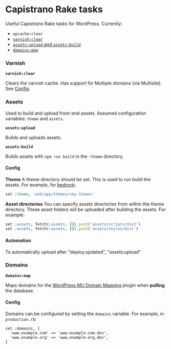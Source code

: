 # Capistrano Rake tasks
Useful Capistrano Rake tasks for WordPress. Currently:

- `opcache:clear`
- [`varnish:clear`](#varnish)
- [`assets:upload` and `assets:build`](#assets)
- [`domains:map`](#domains)

### Varnish
**`varnish:clear`**

Clears the varnish cache. Has support for Multiple domains (via Multisite). See [Config](#config).

### Assets
Used to build and upload front-end assets. Assumed configuration variables: `theme` and `assets`.

**`assets:upload`**

Builds and uploads assets.

**`assets:build`**

Builds assets with `npm run build` in the `:theme` directory.

#### Config

**Theme**
A theme directory should be set. This is used to run build the assets. For example, for [bedrock](https://github.com/trendwerk/bedrock):

```ruby
set :theme, 'web/app/themes/<my-theme>'
````

**Asset directories**
You can specify assets directories from within the theme directory. These asset folders will be uploaded after building the assets. For example:

```ruby
set :assets, fetch(:assets, []).push('assets/scripts/dist')
set :assets, fetch(:assets, []).push('assets/styles/dist')
```

#### Automation
To automatically upload
after "deploy:updated", "assets:upload"


### Domains
**`domains:map`**

Maps domains for the [WordPress MU Domain Mapping](https://nl.wordpress.org/plugins/wordpress-mu-domain-mapping/) plugin when **pulling** the database.

#### Config
Domains can be configured by setting the `domains` variable. For example, in `production.rb`:

```
set :domains, {
  'www.example.com' => 'www.example-com.dev',
  'www.example.org' => 'www.example-org.dev',
}
```
